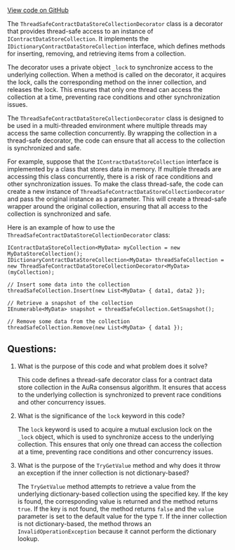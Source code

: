 [View code on GitHub](https://github.com/NethermindEth/nethermind/src/Nethermind/Nethermind.Consensus.AuRa/Contracts/DataStore/ThreadSafeContractDataStoreCollectionDecorator.cs)

The `ThreadSafeContractDataStoreCollectionDecorator` class is a decorator that provides thread-safe access to an instance of `IContractDataStoreCollection`. It implements the `IDictionaryContractDataStoreCollection` interface, which defines methods for inserting, removing, and retrieving items from a collection. 

The decorator uses a private object `_lock` to synchronize access to the underlying collection. When a method is called on the decorator, it acquires the lock, calls the corresponding method on the inner collection, and releases the lock. This ensures that only one thread can access the collection at a time, preventing race conditions and other synchronization issues.

The `ThreadSafeContractDataStoreCollectionDecorator` class is designed to be used in a multi-threaded environment where multiple threads may access the same collection concurrently. By wrapping the collection in a thread-safe decorator, the code can ensure that all access to the collection is synchronized and safe.

For example, suppose that the `IContractDataStoreCollection` interface is implemented by a class that stores data in memory. If multiple threads are accessing this class concurrently, there is a risk of race conditions and other synchronization issues. To make the class thread-safe, the code can create a new instance of `ThreadSafeContractDataStoreCollectionDecorator` and pass the original instance as a parameter. This will create a thread-safe wrapper around the original collection, ensuring that all access to the collection is synchronized and safe.

Here is an example of how to use the `ThreadSafeContractDataStoreCollectionDecorator` class:

```
IContractDataStoreCollection<MyData> myCollection = new MyDataStoreCollection();
IDictionaryContractDataStoreCollection<MyData> threadSafeCollection = new ThreadSafeContractDataStoreCollectionDecorator<MyData>(myCollection);

// Insert some data into the collection
threadSafeCollection.Insert(new List<MyData> { data1, data2 });

// Retrieve a snapshot of the collection
IEnumerable<MyData> snapshot = threadSafeCollection.GetSnapshot();

// Remove some data from the collection
threadSafeCollection.Remove(new List<MyData> { data1 });
```
## Questions: 
 1. What is the purpose of this code and what problem does it solve?
    
    This code defines a thread-safe decorator class for a contract data store collection in the AuRa consensus algorithm. It ensures that access to the underlying collection is synchronized to prevent race conditions and other concurrency issues.

2. What is the significance of the `lock` keyword in this code?
    
    The `lock` keyword is used to acquire a mutual exclusion lock on the `_lock` object, which is used to synchronize access to the underlying collection. This ensures that only one thread can access the collection at a time, preventing race conditions and other concurrency issues.

3. What is the purpose of the `TryGetValue` method and why does it throw an exception if the inner collection is not dictionary-based?
    
    The `TryGetValue` method attempts to retrieve a value from the underlying dictionary-based collection using the specified key. If the key is found, the corresponding value is returned and the method returns `true`. If the key is not found, the method returns `false` and the `value` parameter is set to the default value for the type `T`. If the inner collection is not dictionary-based, the method throws an `InvalidOperationException` because it cannot perform the dictionary lookup.